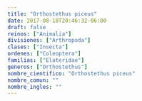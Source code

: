 ```yaml
---
title: "Orthostethus piceus"
date: 2017-08-18T20:46:32-06:00
draft: false
reinos: ["Animalia"]
divisiones: ["Arthropoda"]
clases: ["Insecta"]
ordenes: ["Coleoptera"]
familias: ["Elateridae"]
generos: ["Orthostethus"]
nombre_cientifico: "Orthostethus piceus"
nombre_comun: ""
nombre_ingles: ""
---
```

